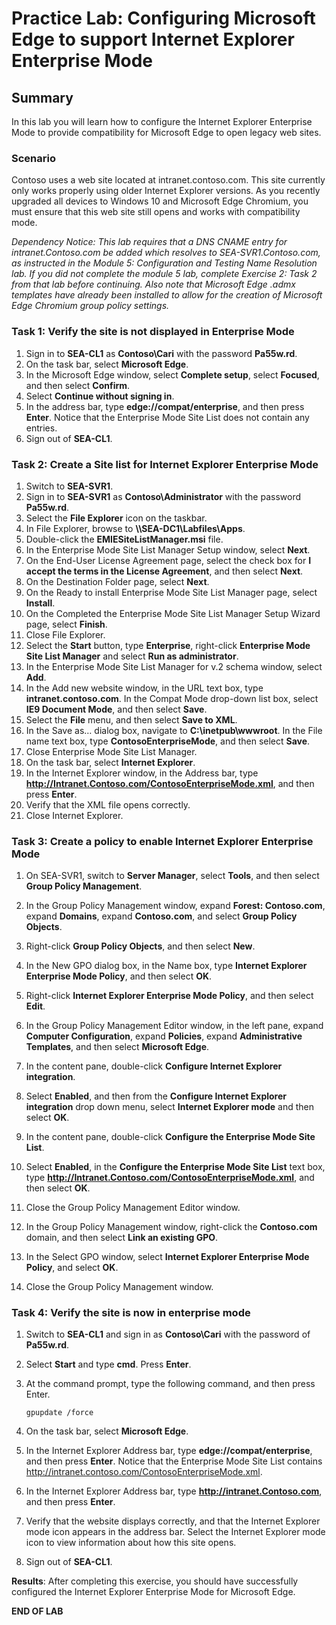 # Practice Lab: Configuring Microsoft Edge to support Internet Explorer Enterprise Mode

## Summary
In this lab you will learn how to configure the Internet Explorer Enterprise Mode to provide compatibility for Microsoft Edge to open legacy web sites.

### Scenario
Contoso uses a web site located at intranet.contoso.com. This site currently only works properly using older Internet Explorer versions. As you recently upgraded all devices to Windows 10 and Microsoft Edge Chromium, you must ensure that this web site still opens and works with compatibility mode.

_Dependency Notice: This lab requires that a DNS CNAME entry for intranet.Contoso.com be added which resolves to SEA-SVR1.Contoso.com, as instructed in the Module 5: Configuration and Testing Name Resolution lab. If you did not complete the module 5 lab, complete Exercise 2: Task 2 from that lab before continuing. Also note that Microsoft Edge .admx templates have already been installed to allow for the creation of Microsoft Edge Chromium group policy settings._


### Task 1: Verify the site is not displayed in Enterprise Mode
1.  Sign in to **SEA-CL1** as **Contoso\\Cari** with the password **Pa55w.rd**.
2.  On the task bar, select **Microsoft Edge**.
3.  In the Microsoft Edge window, select **Complete setup**, select **Focused**, and then select **Confirm**.
4.  Select **Continue without signing in**.
5.  In the address bar, type **edge://compat/enterprise**, and then press **Enter**. Notice that the Enterprise Mode Site List does not contain any entries.
6.  Sign out of **SEA-CL1**.

### Task 2: Create a Site list for Internet Explorer Enterprise Mode
1.  Switch to **SEA-SVR1**.
2.  Sign in to **SEA-SVR1** as **Contoso\\Administrator** with the password **Pa55w.rd**.
3.  Select the **File Explorer** icon on the taskbar.
4.  In File Explorer, browse to **\\\\SEA-DC1\\Labfiles\\Apps**.
5.  Double-click the **EMIESiteListManager.msi** file.
6.  In the Enterprise Mode Site List Manager Setup window, select **Next**.
7.  On the End-User License Agreement page, select the check box for **I accept the terms in the License Agreement**, and then select **Next**.
8.  On the Destination Folder page, select **Next**.
9.  On the Ready to install Enterprise Mode Site List Manager page, select **Install**.
10.  On the Completed the Enterprise Mode Site List Manager Setup Wizard page, select **Finish**.
11.  Close File Explorer.
12.  Select the **Start** button, type **Enterprise**, right-click **Enterprise Mode Site List Manager** and select **Run as administrator**.
13.  In the Enterprise Mode Site List Manager for v.2 schema window, select **Add**.
14.  In the Add new website window, in the URL text box, type **intranet.contoso.com**. In the Compat Mode drop-down list box, select **IE9 Document Mode**, and then select **Save**.
15.  Select the **File** menu, and then select **Save to XML**.
16.  In the Save as… dialog box, navigate to **C:\\inetpub\\wwwroot**. In the File name text box, type **ContosoEnterpriseMode**, and then select **Save**.
17.  Close Enterprise Mode Site List Manager.
18.  On the task bar, select **Internet Explorer**.
19.  In the Internet Explorer window, in the Address bar, type **http://Intranet.Contoso.com/ContosoEnterpriseMode.xml**, and then press **Enter**.
20.  Verify that the XML file opens correctly.
21.  Close Internet Explorer.

### Task 3: Create a policy to enable Internet Explorer Enterprise Mode  

1.  On SEA-SVR1, switch to **Server Manager**, select **Tools**, and then select **Group Policy Management**.
    
2.  In the Group Policy Management window, expand **Forest: Contoso.com**, expand **Domains**, expand **Contoso.com**, and select **Group Policy Objects**.
    
3.  Right-click **Group Policy Objects**, and then select **New**.

4.  In the New GPO dialog box, in the Name box, type **Internet Explorer Enterprise Mode Policy**,
    and then select **OK**.

5.  Right-click **Internet Explorer Enterprise Mode Policy**, and then select **Edit**.
    
6.  In the Group Policy Management Editor window, in the left pane, expand **Computer Configuration**, expand **Policies**, expand **Administrative Templates**, and then select **Microsoft Edge**.
    
7.  In the content pane, double-click **Configure Internet Explorer integration**.
    
9.  Select **Enabled**, and then from the **Configure Internet Explorer integration** drop down menu, select **Internet Explorer mode** and then select **OK**.

10.  In the content pane, double-click **Configure the Enterprise Mode Site List**.

11.  Select **Enabled**, in the **Configure the Enterprise Mode Site List** text box, type **http://Intranet.Contoso.com/ContosoEnterpriseMode.xml**, and then select **OK**.
     
12.  Close the Group Policy Management Editor window.

13.  In the Group Policy Management window, right-click the **Contoso.com** domain, and then select **Link an existing GPO**.

14.  In the Select GPO window, select **Internet Explorer Enterprise Mode Policy**, and select **OK**.
     
15. Close the Group Policy Management window.

### Task 4: Verify the site is now in enterprise mode

1.  Switch to **SEA-CL1** and sign in as **Contoso\\Cari** with the password of **Pa55w.rd**.

2.  Select **Start** and type **cmd**. Press **Enter**.

4.  At the command prompt, type the following command, and then press Enter. 

    `gpupdate /force`

5.  On the task bar, select **Microsoft Edge**.

6.  In the Internet Explorer Address bar, type **edge://compat/enterprise**, and then press **Enter**. Notice that the Enterprise Mode Site List contains http://intranet.contoso.com/ContosoEnterpriseMode.xml.
    
7.  In the Internet Explorer Address bar, type **http://intranet.Contoso.com**, and then press **Enter**.
    
8.  Verify that the website displays correctly, and that the Internet Explorer mode icon appears in the address bar. Select the Internet Explorer mode icon to view information about how this site opens.
    
9.  Sign out of **SEA-CL1**.

**Results**: After completing this exercise, you should have successfully configured the Internet Explorer Enterprise Mode for Microsoft Edge.

**END OF LAB**
